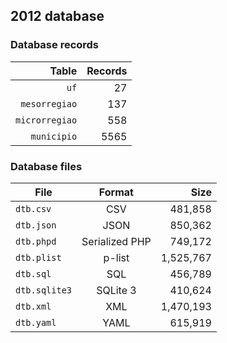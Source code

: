 ## 2012 database

### Database records

| Table          | Records |
| --------------:| -------:|
| `uf`           |      27 |
| `mesorregiao`  |     137 |
| `microrregiao` |     558 |
| `municipio`    |    5565 |

### Database files

| File          | Format         | Size      |
| ------------- |:--------------:| ---------:|
| `dtb.csv`     | CSV            |   481,858 |
| `dtb.json`    | JSON           |   850,362 |
| `dtb.phpd`    | Serialized PHP |   749,172 |
| `dtb.plist`   | p-list         | 1,525,767 |
| `dtb.sql`     | SQL            |   456,789 |
| `dtb.sqlite3` | SQLite 3       |   410,624 |
| `dtb.xml`     | XML            | 1,470,193 |
| `dtb.yaml`    | YAML           |   615,919 |
